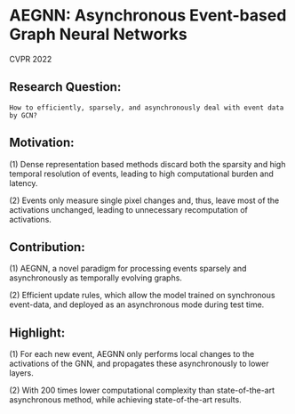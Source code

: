 # AEGNN: Asynchronous Event-based Graph Neural Networks

CVPR 2022

## Research Question:
	How to efficiently, sparsely, and asynchronously deal with event data by GCN? 

## Motivation:
(1) Dense representation based methods discard both the sparsity and high temporal resolution of events, leading to high computational burden and latency.

(2) Events only measure single pixel changes and, thus, leave most of the activations unchanged, leading to unnecessary recomputation of activations.

## Contribution:
(1) AEGNN, a novel paradigm for processing events sparsely and asynchronously as temporally evolving graphs.

(2) Efficient update rules, which allow the model trained on synchronous event-data, and deployed as an asynchronous mode during test time.

## Highlight:
(1) For each new event, AEGNN only performs local changes to the activations of the GNN, and propagates these asynchronously to lower layers.

(2) With 200 times lower computational complexity than state-of-the-art asynchronous method, while achieving state-of-the-art results.
